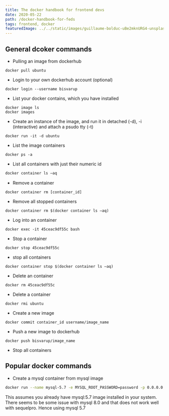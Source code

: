 ```yaml
---
title: The docker handbook for frontend devs
date: 2020-05-22
path: /docker-handbook-for-feds
tags: frontend, docker
featuredImage: ../../static/images/guillaume-bolduc-uBe2mknURG4-unsplash.jpg
---
```


 
## General dcoker commands

* Pulling an image from dockerhub
``` 
docker pull ubuntu
```
* Login to your own dockerhub account (optional)
```
docker login --username bisvarup
```
* List your docker contains, which you have installed
```
docker image ls
docker images
```
* Create an instance of the image, and run it in detached (-d), -i (interactive) and attach a psudo tty (-t)
```
docker run -it -d ubuntu
```
* List the image containers
```
docker ps -a
```
* List all containers with just their numeric id
```sh
docker container ls –aq 
```
* Remove a container
```
docker container rm [container_id]
```
* Remove all stopped containers
```
docker container rm $(docker container ls –aq)
```
* Log into an container
```
docker exec -it 45ceac9df55c bash
```
* Stop a container
```
docker stop 45ceac9df55c
```
* stop all containers
```
docker container stop $(docker container ls –aq)
```
* Delete an container
```
docker rm 45ceac9df55c
```
* Delete a container
```
docker rmi ubuntu
```
* Create a new image
```
docker commit container_id username/image_name
```
* Push a new image to dockerhub
```
docker push bisvarup/image_name
```
* Stop all containers

## Popular docker commands

* Create a mysql container from mysql image
```sh
docker run --name mysql-5.7 -e MYSQL_ROOT_PASSWORD=password -p 0.0.0.0:3306:3306 -d mysql:5.7
```
This assumes you already have mysql:5.7 image installed in your system. There seems to be some issue with mysql 8.0 and that does not work well with sequelpro. Hence using mysql 5.7